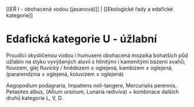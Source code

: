 [[EŘ I - obohacená vodou (jasanová)]] | [[Ekologické řady a edafické kategorie]]

# Edafická kategorie U - úžlabní

Proudící okysličenou vodou i humusem obohacená mozaika bohatších půd úžlabin na styku vyvýšených aluvií s hlinitými i kamenitými bázemi svahů; fluvizem, glej fluvický / hnědozem ± oglejená, kambizem ± oglejená, (pararendzina ± oglejená, koluvizem ± oglejená)

Aegopodium podagraria, Impatiens noli-tangere, Mercurialis perennis, Petasites albus, (Allium ursinum, Lunaria rediviva) + kombinace dalších druhů kategorie L, V, D.
